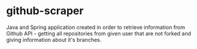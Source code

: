 # github-scraper
Java and Spring application created in order to retrieve information from Github API - getting all repositories from given user that are not forked and giving information about it's branches.
